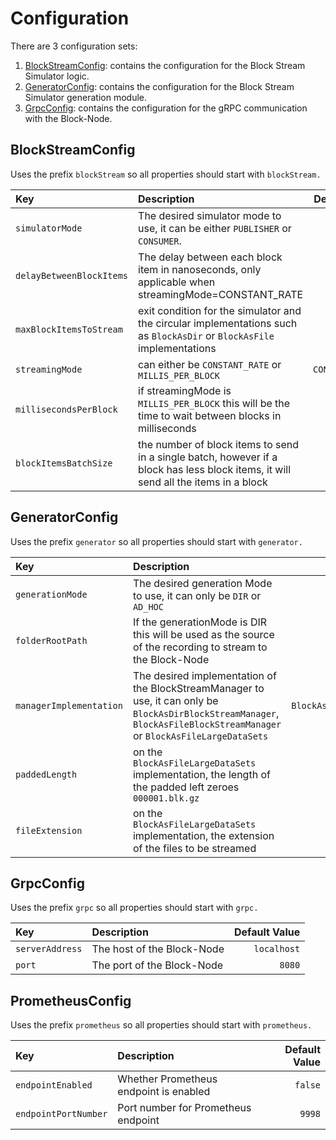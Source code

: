 # Configuration

There are 3 configuration sets:
1. [BlockStreamConfig](#blockstreamconfig): contains the configuration for the Block Stream Simulator logic.
1. [GeneratorConfig](#generatorconfig): contains the configuration for the Block Stream Simulator generation module.
1. [GrpcConfig](#grpcconfig): contains the configuration for the gRPC communication with the Block-Node.

## BlockStreamConfig

Uses the prefix `blockStream` so all properties should start with `blockStream.`

| Key | Description | Default Value |
|:---|:---|---:|
| `simulatorMode` | The desired simulator mode to use, it can be either `PUBLISHER` or `CONSUMER`. | `PUBLISHER` |
| `delayBetweenBlockItems` | The delay between each block item in nanoseconds, only applicable when streamingMode=CONSTANT_RATE | `1_500_000` |
| `maxBlockItemsToStream` | exit condition for the simulator and the circular implementations such as `BlockAsDir` or `BlockAsFile` implementations | `10_000` |
| `streamingMode` | can either be `CONSTANT_RATE` or `MILLIS_PER_BLOCK` | `CONSTANT_RATE` |
| `millisecondsPerBlock` | if streamingMode is `MILLIS_PER_BLOCK` this will be the time to wait between blocks in milliseconds | `1_000` |
| `blockItemsBatchSize` | the number of block items to send in a single batch, however if a block has less block items, it will send all the items in a block | `1_000` |

## GeneratorConfig

Uses the prefix `generator` so all properties should start with `generator.`

| Key | Description | Default Value |
|:---|:---|---:|
| `generationMode` | The desired generation Mode to use, it can only be `DIR` or `AD_HOC` | `DIR` |
| `folderRootPath` | If the generationMode is DIR this will be used as the source of the recording to stream to the Block-Node | `` |
| `managerImplementation` | The desired implementation of the BlockStreamManager to use, it can only be `BlockAsDirBlockStreamManager`, `BlockAsFileBlockStreamManager` or `BlockAsFileLargeDataSets` | `BlockAsFileBlockStreamManager` |
| `paddedLength` | on the `BlockAsFileLargeDataSets` implementation, the length of the padded left zeroes `000001.blk.gz` | 36 |
| `fileExtension` | on the `BlockAsFileLargeDataSets` implementation, the extension of the files to be streamed | `.blk.gz` |

## GrpcConfig

Uses the prefix `grpc` so all properties should start with `grpc.`

| Key | Description | Default Value |
|:---|:---|---:|
| `serverAddress` | The host of the Block-Node | `localhost` |
| `port` | The port of the Block-Node | `8080` |

## PrometheusConfig

Uses the prefix `prometheus` so all properties should start with `prometheus.`

| Key | Description | Default Value |
|:---|:---|--------------:|
| `endpointEnabled` | Whether Prometheus endpoint is enabled |       `false` |
| `endpointPortNumber` | Port number for Prometheus endpoint |        `9998` |